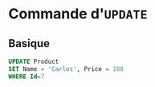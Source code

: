 # Commande d'`UPDATE`



## Basique

```sql
UPDATE Product
SET Name = 'Carlos', Price = 188
WHERE Id=7
```

